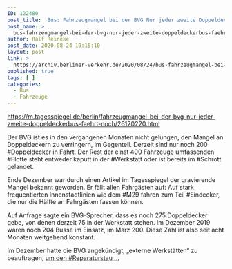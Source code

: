 ```yaml
---
ID: 122480
post_title: 'Bus: Fahrzeugmangel bei der BVG Nur jeder zweite Doppeldeckerbus fährt noch, aus Der Tagesspiegel'
post_name: >
  bus-fahrzeugmangel-bei-der-bvg-nur-jeder-zweite-doppeldeckerbus-faehrt-noch-aus-der-tagesspiegel
author: Ralf Reineke
post_date: 2020-08-24 19:15:10
layout: post
link: >
  https://archiv.berliner-verkehr.de/2020/08/24/bus-fahrzeugmangel-bei-der-bvg-nur-jeder-zweite-doppeldeckerbus-faehrt-noch-aus-der-tagesspiegel/
published: true
tags: [ ]
categories:
  - Bus
  - Fahrzeuge
---
```

https://m.tagesspiegel.de/berlin/fahrzeugmangel-bei-der-bvg-nur-jeder-zweite-doppeldeckerbus-faehrt-noch/26120220.html

Der BVG ist es in den vergangenen Monaten nicht gelungen, den Mangel an Doppeldeckern zu verringern, im Gegenteil. Derzeit sind nur noch 200 #Doppeldecker in Fahrt. Der Rest der einst 400 Fahrzeuge umfassenden #Flotte steht entweder kaputt in der #Werkstatt oder ist bereits im #Schrott gelandet.

Ende Dezember war durch einen Artikel im Tagesspiegel der gravierende Mangel bekannt geworden. Er fällt allen Fahrgästen auf: Auf stark frequentierten Innenstadtlinien wie dem #M29 fahren zum Teil #Eindecker, die nur die Hälfte an Fahrgästen fassen können.

Auf Anfrage sagte ein BVG-Sprecher, dass es noch 275 Doppeldecker gebe, von denen derzeit 75 in der Werkstatt stehen. Im Dezember 2019 waren noch 204 Busse im Einsatz, im März 200. Diese Zahl ist also seit acht Monaten weitgehend konstant.

Im Dezember hatte die BVG angekündigt, „externe Werkstätten“ zu beauftragen, <a href="https://m.tagesspiegel.de/berlin/fahrzeugmangel-bei-der-bvg-nur-jeder-zweite-doppeldeckerbus-faehrt-noch/26120220.html">um den #Reparaturstau ...</a>
